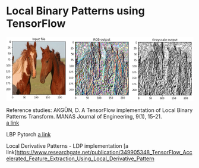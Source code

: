 # Local Binary Patterns using TensorFlow
![alt text](images/lpb_rgb_gray.png)

Reference studies:
AKGÜN, D. A TensorFlow implementation of Local Binary Patterns Transform. MANAS Journal of Engineering, 9(1), 15-21.  
[a link](https://www.researchgate.net/publication/363250644_A_TensorFlow_implementation_of_Local_Binary_Patterns_Transform)

LBP Pytorch
[a link](https://www.researchgate.net/publication/356572689_PyTorch_Operations_Based_Approach_for_Computing_Local_Binary_Patterns)

Local Derivative Patterns - LDP implementation
[a link]https://www.researchgate.net/publication/349905348_TensorFlow_Accelerated_Feature_Extraction_Using_Local_Derivative_Pattern
